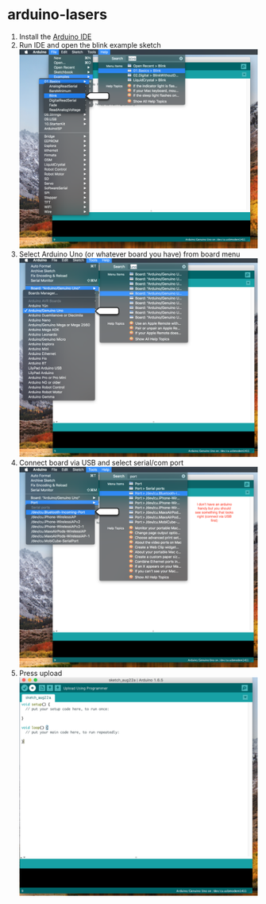 # arduino-lasers

1. Install the [Arduino IDE](https://www.arduino.cc/en/Main/Software)
2. Run IDE and open the blink example sketch
![blink sketch](blink.png)
3. Select Arduino Uno (or whatever board you have) from board menu
![board select](board.png)
4. Connect board via USB and select serial/com port
![port](port.png)
5. Press upload
![upload](upload.png)



